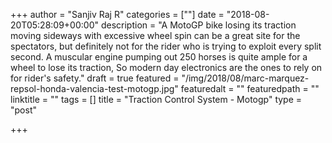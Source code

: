 +++
author = "Sanjiv Raj R"
categories = [""]
date = "2018-08-20T05:28:09+00:00"
description = "A MotoGP bike losing its traction moving sideways with excessive wheel spin can be a great site for the spectators, but definitely not for the rider who is trying to exploit every split second. A muscular engine pumping out 250 horses is quite ample for a wheel to lose its traction, So modern day electronics are the ones to rely on for rider's safety."
draft = true
featured = "/img/2018/08/marc-marquez-repsol-honda-valencia-test-motogp.jpg"
featuredalt = ""
featuredpath = ""
linktitle = ""
tags = []
title = "Traction Control System - Motogp"
type = "post"

+++
